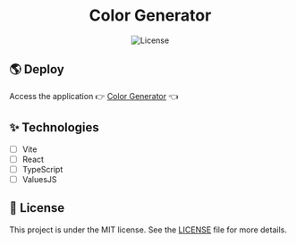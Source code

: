 <h1 align="center">
  Color Generator
</h1>

<p align="center">
  <img alt="License" src="https://img.shields.io/static/v1?label=license&message=MIT&color=f15025&labelColor=0A1033"> 
</p>

## 🌎 Deploy

Access the application 👉 [Color Generator](https://react-color-generator-eta.vercel.app/) 👈

## ✨ Technologies

- [ ] Vite
- [ ] React
- [ ] TypeScript
- [ ] ValuesJS

## 📄 License

This project is under the MIT license. See the [LICENSE](LICENSE.md) file for more details.

<br />

